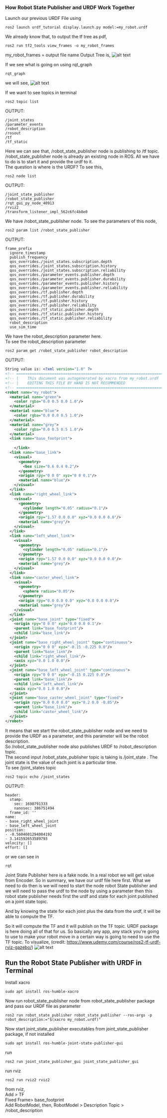 ### How Robot State Publisher and URDF Work Together
Launch our previous URDF File using 
```
ros2 launch urdf_tutorial display.launch.py model:=my_robot.urdf
```
We already know that, to output the tf tree as pdf,
```
ros2 run tf2_tools view_frames -o my_robot_frames
```
my_robot_frames = output file name
Output Tree is,
![alt text](https://github.com/Nabilphysics/ros2/blob/main/images/my_robot_frame_tf.png)

If we see what is going on using rqt_graph
```
rqt_graph
```
we will see,
![alt text](https://github.com/Nabilphysics/ros2/blob/main/images/rqt_graph_tf.png)

If we want to see topics in terminal
```
ros2 topic list
```
OUTPUT:
```
/joint_states
/parameter_events
/robot_description
/rosout
/tf
/tf_static
```
Here we can see that, /robot_state_publisher node is publishing to /tf topic. /robot_state_publisher node is already an existing node in ROS. All we have to do is to start it and provide the urdf to it. </br>
The question is where is the URDF? To see this,
```
ros2 node list
```
OUTPUT:
```
/joint_state_publisher
/robot_state_publisher
/rqt_gui_py_node_40913
/rviz2
/transform_listener_impl_562c6fc4b8e0
```
We have /robot_state_publisher node. To see the parameters of this node,
```
ros2 param list /robot_state_publisher
```
OUTPUT:
```
frame_prefix
  ignore_timestamp
  publish_frequency
  qos_overrides./joint_states.subscription.depth
  qos_overrides./joint_states.subscription.history
  qos_overrides./joint_states.subscription.reliability
  qos_overrides./parameter_events.publisher.depth
  qos_overrides./parameter_events.publisher.durability
  qos_overrides./parameter_events.publisher.history
  qos_overrides./parameter_events.publisher.reliability
  qos_overrides./tf.publisher.depth
  qos_overrides./tf.publisher.durability
  qos_overrides./tf.publisher.history
  qos_overrides./tf.publisher.reliability
  qos_overrides./tf_static.publisher.depth
  qos_overrides./tf_static.publisher.history
  qos_overrides./tf_static.publisher.reliability
  robot_description
  use_sim_time
```
We have the robot_description parameter here.<br>
To see the robot_description parameter
```
ros2 param get /robot_state_publisher robot_description
```
OUTPUT:
```xml
String value is: <?xml version="1.0" ?>
<!-- =================================================================================== -->
<!-- |    This document was autogenerated by xacro from my_robot.urdf                  | -->
<!-- |    EDITING THIS FILE BY HAND IS NOT RECOMMENDED                                 | -->
<!-- =================================================================================== -->
<robot name="my_robot">
  <material name="green">
    <color rgba="0.0 0.5 0.0 1.0"/>
  </material>
  <material name="blue">
    <color rgba="0.0 0.0 0.5 1.0"/>
  </material>
  <material name="grey">
    <color rgba="0.0 0.5 0.5 1.0"/>
  </material>
  <link name="base_footprint">
       
    </link>
  <link name="base_link">
    <visual>
      <geometry>
        <box size="0.6 0.4 0.2"/>
      </geometry>
      <origin rpy="0 0 0" xyz="0 0 0.1"/>
      <material name="blue"/>
    </visual>
  </link>
  <link name="right_wheel_link">
    <visual>
      <geometry>
        <cylinder length="0.05" radius="0.1"/>
      </geometry>
      <origin rpy="1.57 0.0 0.0" xyz="0.0 0.0 0.0"/>
      <material name="grey"/>
    </visual>
  </link>
  <link name="left_wheel_link">
    <visual>
      <geometry>
        <cylinder length="0.05" radius="0.1"/>
      </geometry>
      <origin rpy="1.57 0.0 0.0" xyz="0.0 0.0 0.0"/>
      <material name="grey"/>
    </visual>
  </link>
  <link name="caster_wheel_link">
    <visual>
      <geometry>
        <sphere radius="0.05"/>
      </geometry>
      <origin rpy="0.0 0.0 0.0" xyz="0.0 0.0 0.0"/>
      <material name="grey"/>
    </visual>
  </link>
  <joint name="base_joint" type="fixed">
    <origin rpy="0 0 0" xyz="0.0 0.0 0.1"/>
    <parent link="base_footprint"/>
    <child link="base_link"/>
  </joint>
  <joint name="base_right_wheel_joint" type="continuous">
    <origin rpy="0 0 0" xyz="-0.15 -0.225 0.0"/>
    <parent link="base_link"/>
    <child link="right_wheel_link"/>
    <axis xyz="0.0 1.0 0.0"/>
  </joint>
  <joint name="base_left_wheel_joint" type="continuous">
    <origin rpy="0 0 0" xyz="-0.15 0.225 0.0"/>
    <parent link="base_link"/>
    <child link="left_wheel_link"/>
    <axis xyz="0.0 1.0 0.0"/>
  </joint>
  <joint name="base_caster_wheel_joint" type="fixed">
    <origin rpy="0.0 0.0 0.0" xyz="0.2 0.0 -0.05"/>
    <parent link="base_link"/>
    <child link="caster_wheel_link"/>
  </joint>
</robot>
```
It means that we start the robot_state_publisher node and we need to provide the URDF as a parameter, and this parameter will be the robot description. </br>
So /robot_state_publisher node also publishes URDF to /robot_description topic.</br>
The second input /robot_state_publisher topic is taking is /joint_state . The joint state is the value of each joint is a particular time. </br> 
To see /joint_states topic
```
ros2 topic echo /joint_states
```
OUTPUT:
```
header:
  stamp:
    sec: 1690791333
    nanosec: 386751494
  frame_id: ''
name:
- base_right_wheel_joint
- base_left_wheel_joint
position:
- -0.5604601294004192
- 3.141592653589793
velocity: []
effort: []
```
or we can see in
```
rqt
```
Joint State Publisher here is a fake node. In a real robot we will get value from Encoder. 
So in summary, we have our urdf file here first. What we need to do then is we will need to start the node robot State publisher and we will need to pass the urdf to the node by using a parameter then this robot state publisher needs first the urdf and state for each joint published on a joint state topic. </br>

And by knowing the state for each joint plus the data from the urdf, it will be able to compute the TF.

So it will compute the TF and it will publish on the TF topic.
URDF package is here doing all of that for us. 
So basically any app, any stack you're going to use to make your robot move in a certain way is going to need to use the TF topic.
To visualize,
(credit: https://www.udemy.com/course/ros2-tf-urdf-rviz-gazebo/)
![alt text](https://github.com/Nabilphysics/ros2/blob/main/images/ufdf_jointstate_to_tf.png)


## Run the Robot State Publisher with URDF in Terminal
Install xacro
```
sudo apt install ros-humble-xacro
```
Now run robot_state_publisher node from robot_state_publisher package and pass our URDF file as parameter
```
ros2 run robot_state_publisher robot_state_publisher --ros-args -p robot_description:="$(xacro my_robot.urdf)"
```
Now start joint_state_publisher executables from joint_state_publisher package, if not installed
```
sudo apt install ros-humble-joint-state-publisher-gui
```
run
```
ros2 run joint_state_publisher_gui joint_state_publisher_gui
```
run rviz
```
ros2 run rviz2 rviz2
```
from rviz,</br> 
Add > TF </br>
Fixed Frame> base_footprint<br>
Add RobotModel, then, RobotModel > Description Topic > /robot_description<br>



